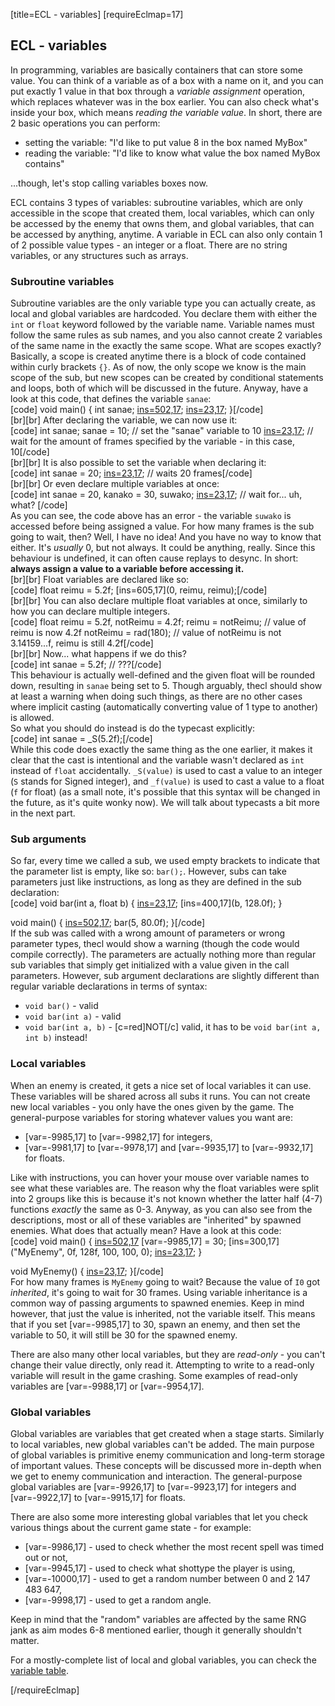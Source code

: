 [title=ECL - variables]
[requireEclmap=17]

## ECL - variables

In programming, variables are basically containers that can store some value. You can think of a variable as of a box with a name on it, and you can put exactly 1 value in that box through a *variable assignment* operation, which replaces whatever was in the box earlier. You can also check what's inside your box, which means *reading the variable value*. In short, there are 2 basic operations you can perform:
- setting the variable: "I'd like to put value 8 in the box named MyBox"
- reading the variable: "I'd like to know what value the box named MyBox contains"

\.\.\.though, let's stop calling variables boxes now.  
  
ECL contains 3 types of variables: subroutine variables, which are only accessible in the scope that created them, local variables, which can only be accessed by the enemy that owns them, and global variables, that can be accessed by anything, anytime. A variable in ECL can also only contain 1 of 2 possible value types - an integer or a float. There are no string variables, or any structures such as arrays.

### Subroutine variables
Subroutine variables are the only variable type you can actually create, as local and global variables are hardcoded. You declare them with either the `int` or `float` keyword followed by the variable name. Variable names must follow the same rules as sub names, and you also cannot create 2 variables of the same name in the exactly the same scope. What are scopes exactly? Basically, a scope is created anytime there is a block of code contained within curly brackets `{}`. As of now, the only scope we know is the main scope of the sub, but new scopes can be created by conditional statements and loops, both of which will be discussed in the future. Anyway, have a look at this code, that defines the variable `sanae`:  
[code] void main() {
	int sanae;
	[ins=502,17](32);
	[ins=23,17](120);
 }[/code]  
[br][br]
After declaring the variable, we can now use it:  
[code] int sanae;
 sanae = 10; // set the "sanae" variable to 10
 [ins=23,17](sanae); // wait for the amount of frames specified by the variable - in this case, 10[/code]  
[br][br]
It is also possible to set the variable when declaring it:  
[code] int sanae = 20;
 [ins=23,17](sanae); // waits 20 frames[/code]  
[br][br]
Or even declare multiple variables at once:  
[code] int sanae = 20, kanako = 30, suwako;
 [ins=23,17](suwako); // wait for... uh, what? [/code]  
As you can see, the code above has an error - the variable `suwako` is accessed before being assigned a value. For how many frames is the sub going to wait, then? Well, I have no idea! And you have no way to know that either. It's *usually* 0, but not always. It could be anything, really. Since this behaviour is undefined, it can often cause replays to desync. In short: **always assign a value to a variable before accessing it.**  
[br][br]
Float variables are declared like so:  
[code] float reimu = 5.2f;
 [ins=605,17](0, reimu, reimu);[/code]  
[br][br]
You can also declare multiple float variables at once, similarly to how you can declare multiple integers.  
[code] float reimu = 5.2f, notReimu = 4.2f;
 reimu = notReimu; // value of reimu is now 4.2f
 notReimu = rad(180); // value of notReimu is not 3.14159...f, reimu is still 4.2f[/code]  
[br][br]
Now... what happens if we do this?  
[code] int sanae = 5.2f; // ???[/code]  
This behaviour is actually well-defined and the given float will be rounded down, resulting in `sanae` being set to 5. Though arguably, thecl should show at least a warning when doing such things, as there are no other cases where implicit casting (automatically converting value of 1 type to another) is allowed.  
So what you should do instead is do the typecast explicitly:  
[code] int sanae = _S(5.2f);[/code]  
While this code does exactly the same thing as the one earlier, it makes it clear that the cast is intentional and the variable wasn't declared as `int` instead of `float` accidentally. `_S(value)` is used to cast a value to an integer (`S` stands for Signed integer), and `_f(value)` is used to cast a value to a float (`f` for float) (as a small note, it's possible that this syntax will be changed in the future, as it's quite wonky now). We will talk about typecasts a bit more in the next part.

### Sub arguments
So far, every time we called a sub, we used empty brackets to indicate that the parameter list is empty, like so: `bar();`. However, subs can take parameters just like instructions, as long as they are defined in the sub declaration:  
[code] void bar(int a, float b) {
	 [ins=23,17](a);
	 [ins=400,17](b, 128.0f);
 }
 
 void main() {
	 [ins=502,17](32);
	 bar(5, 80.0f);
 }[/code]  
 If the sub was called with a wrong amount of parameters or wrong parameter types, thecl would show a warning (though the code would compile correctly). The parameters are actually nothing more than regular sub variables that simply get initialized with a value given in the call parameters. However, sub argument declarations are slightly different than regular variable declarations in terms of syntax:
 - `void bar()` - valid
 - `void bar(int a)` - valid
 - `void bar(int a, b)` - [c=red]NOT[/c] valid, it has to be `void bar(int a, int b)` instead!
  

### Local variables
When an enemy is created, it gets a nice set of local variables it can use. These variables will be shared across all subs it runs. You can not create new local variables - you only have the ones given by the game. The general-purpose variables for storing whatever values you want are:
- [var=-9985,17] to [var=-9982,17] for integers,
- [var=-9981,17] to [var=-9978,17] and [var=-9935,17] to [var=-9932,17] for floats.  

Like with instructions, you can hover your mouse over variable names to see what these variables are. The reason why the float variables were split into 2 groups like this is because it's not known whether the latter half (4-7) functions *exactly* the same as 0-3. Anyway, as you can also see from the descriptions, most or all of these variables are "inherited" by spawned enemies. What does that actually mean? Have a look at this code:  
[code] void main() {
	 [ins=502,17](32)
	 [var=-9985,17] = 30;
	 [ins=300,17]("MyEnemy", 0f, 128f, 100, 100, 0);
	 [ins=23,17](10000);
 }
 
 void MyEnemy() {
	 [ins=23,17](I0);
 }[/code]  
For how many frames is `MyEnemy` going to wait? Because the value of `I0` got *inherited*, it's going to wait for 30 frames. Using variable inheritance is a common way of passing arguments to spawned enemies. Keep in mind however, that just the value is inherited, not the variable itself. This means that if you set [var=-9985,17] to 30, spawn an enemy, and then set the variable to 50, it will still be 30 for the spawned enemy.  
   
There are also many other local variables, but they are *read-only* - you can't change their value directly, only read it. Attempting to write to a read-only variable will result in the game crashing. Some examples of read-only variables are [var=-9988,17] or [var=-9954,17].  
  
### Global variables

Global variables are variables that get created when a stage starts. Similarly to local variables, new global variables can't be added. The main purpose of global variables is primitive enemy communication and long-term storage of important values. These concepts will be discussed more in-depth when we get to enemy communication and interaction. The general-purpose global variables are [var=-9926,17] to [var=-9923,17] for integers and [var=-9922,17] to [var=-9915,17] for floats.  
  
There are also some more interesting global variables that let you check various things about the current game state - for example:
- [var=-9986,17] - used to check whether the most recent spell was timed out or not,
- [var=-9945,17] - used to check what shottype the player is using,
- [var=-10000,17] - used to get a random number between 0 and 2 147 483 647,
- [var=-9998,17] - used to get a random angle.  

Keep in mind that the "random" variables are affected by the same RNG jank as aim modes 6-8 mentioned earlier, though it generally shouldn't matter.  
  
For a mostly-complete list of local and global variables, you can check the [variable table](#s=modding/vars).
  


[/requireEclmap]